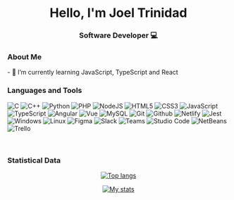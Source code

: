 
<h1 align="center">Hello, I'm Joel Trinidad</h1> 
<h3 align="center">Software Developer 💻 </h3>

<h3> About Me </h2>
- 🌱 I’m currently learning JavaScript, TypeScript and React

<br>

<h3> Languages and Tools </h2>

![C](https://img.shields.io/badge/C-gray.svg?style=flat-square&logo=c)
![C++](https://img.shields.io/badge/C++-blue.svg?style=flat-square&logo=c%2B%2B)
![Python](https://img.shields.io/badge/Python-black?style=flat-square&logo=python&logoColor=green)
![PHP](https://img.shields.io/badge/PHP-777BB4?style=flat-square&logo=php&logoColor=white)
![NodeJS](https://img.shields.io/badge/Node.js-43853D?style=flat-square&logo=node.js&logoColor=white)
![HTML5](https://img.shields.io/badge/HTML5-%23E34F26.svg?style=flat-square&logo=html5&logoColor=white)
![CSS3](https://img.shields.io/badge/CSS3-%231572B6.svg?style=flat-square&logo=css3&logoColor=white)
![JavaScript](https://img.shields.io/badge/JavaScript-323330?style=flat-square&logo=javascript&logoColor=F7DF1E)
![TypeScript](https://img.shields.io/badge/TypeScript-007ACC?style=flat-square&logo=typescript&logoColor=white)
![Angular](https://img.shields.io/badge/Angular-DD0031?style=flat-square&logo=angular&logoColor=white)
![Vue](https://img.shields.io/badge/Vue.js-35495E?style=flat-square&logo=vue.js&logoColor=4FC08D)
![MySQL](https://img.shields.io/badge/-MySQL-005C84?style=flat-square&logo=mysql&logoColor=black)
![Git](https://img.shields.io/badge/Git-E44C30?style=flat-square&logo=git&logoColor=white)
![Github](https://img.shields.io/badge/GitHub-100000?style=flat-square&logo=github&logoColor=white)
![Netlify](https://img.shields.io/badge/Netlify-00C7B7?style=flat-square&logo=netlify&logoColor=white)
![Jest](https://img.shields.io/badge/Jest-323330?style=flat-square&logo=Jest&logoColor=white)
![Windows](https://img.shields.io/badge/Windows-0078D6?style=flat-square&logo=windows&logoColor=white)
![Linux](https://img.shields.io/badge/Linux-FCC624?style=flat-square&logo=linux&logoColor=black)
![Figma](https://img.shields.io/badge/Figma-007ACC.svg?&style=flat-square&logo=figma&logoColor=black)
![Slack](https://img.shields.io/badge/Slack-4A154B?style=flat-square&logo=slack&logoColor=white)
![Teams](https://img.shields.io/badge/Teams-6264A7?&style=flat-square&logo=microsoft-teams&logoColor=white)
![Studio Code](https://img.shields.io/badge/Visual_Studio_Code-0078D4?style=flat-square&logo=visual%20studio%20code&logoColor=white)
![NetBeans](https://img.shields.io/badge/NetBeans-a8cd37?&style=flat-square&logo=apache%20netbeans%20IDE&logoColor=black)
![Trello](https://img.shields.io/badge/Trello-0052CC?style=flat-square&logo=trello&logoColor=white)


<br>

<h3>Statistical Data</h3>

<p align="center"><a href="https://github.com/anuraghazra/github-readme-stats" title="Most Used Language"><img src="https://github-readme-stats-2gxwgekv7-joeltrinidad.vercel.app/api/top-langs/?username=JoelTrinidad&count_private=true&layout=compact&theme=tokyonight" alt="Top langs" /> </a> </p>
<p align="center"> <a href="https://github.com/anuraghazra/github-readme-stats"><img src="https://github-readme-stats-2gxwgekv7-joeltrinidad.vercel.app/api?username=JoelTrinidad&show_icons=true&theme=tokyonight" alt="My stats" /></a> <p>
